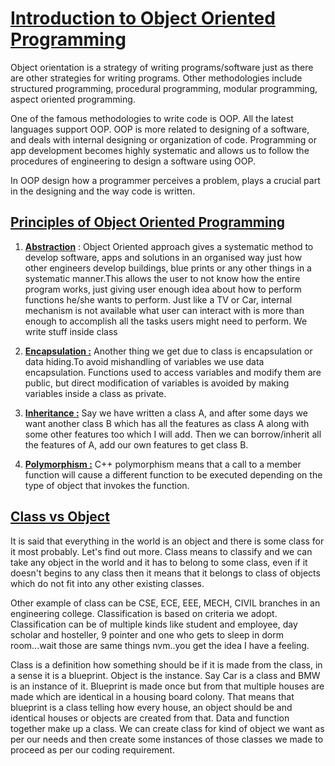 # <u>**Introduction to Object Oriented Programming**</u>

Object orientation is a strategy of writing programs/software just as there are other strategies for writing programs. Other methodologies include structured programming, procedural programming, modular programming, aspect oriented programming.

One of the famous methodologies to write code is OOP. All the latest languages support OOP. OOP is more related to designing of a software, and deals with internal designing or organization of code. Programming or app development becomes highly systematic and allows us to follow the procedures of engineering to design a software using OOP.

In OOP design how a programmer perceives a problem, plays a crucial part in the designing and the way code is written.

## **<u>Principles of Object Oriented Programming</u>**

1. <u>**Abstraction**</u> : Object Oriented approach gives a systematic method to develop software, apps and solutions in an organised way just how other engineers develop buildings, blue prints or any other things in a systematic manner.This allows the user to not know how the entire program works, just giving user enough idea about how to perform functions he/she wants to perform. Just like a TV or Car, internal mechanism is not available what user can interact with is more than enough to accomplish all the tasks users might need to perform. We write stuff inside class

2. **<u>Encapsulation :</u>**  Another thing we get due to class is encapsulation or data hiding.To avoid mishandling of variables we use data encapsulation. Functions used to access variables and modify them are public, but direct modification of variables is avoided by making variables inside a class as private.
3. **<u>Inheritance :</u>** Say we have written a class A, and after some days we want another class B which has all the features as class A along with some other features too which I will add. Then we can borrow/inherit all the features of A, add our own features to get class B.
4. **<u>Polymorphism :</u>**   C++ polymorphism means that a call to a member function will cause a different function to be executed depending on the type of object that invokes the function.

## **<u>Class vs Object</u>**

It is said that everything in the world is an object and there is some class for it most probably. Let's find out more. Class means to classify and we can take any object in the world and it has to belong to some class, even if it doesn't begins to any class then it means that it belongs to class of objects which do not fit into any other existing classes.

Other example of class can be CSE, ECE, EEE, MECH, CIVIL branches in an engineering college. Classification is based on criteria we adopt. Classification can be of multiple kinds like student and employee, day scholar and hosteller, 9 pointer and one who gets to sleep in dorm room...wait those are same things nvm..you get the idea I have a feeling.

Class is a definition how something should be if it is made from the class, in a sense it is a blueprint. Object is the instance. Say Car is a class and BMW is an instance of it. Blueprint is made once but from that multiple houses are made which are identical in a housing board colony. That means that blueprint is a class telling how every house, an object should be and identical houses or objects are created from that. Data and function together make up a class. We can create class for kind of object we want as per our needs and then create some instances of those classes we made to proceed as per our coding requirement.
